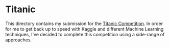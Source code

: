 # Titanic

This directory contains my submission for the [Titanic Competition](https://www.kaggle.com/c/titanic/overview). In order for me to get back up to speed with Kaggle and different Machine Learning techniques, I've decided to complete this competition using a side-range of approaches.